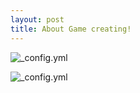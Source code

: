 ```yaml
---
layout: post
title: About Game creating!
---
```


![_config.yml](https://www.game-guru.com/images/TheGameCreators-Logo.png)

![_config.yml](http://4.bp.blogspot.com/_7ftsdH0bFkc/TPhy6ndSvvI/AAAAAAAAAWE/6XJysyKYxRA/s1600/Bathing_in_money1.jpg)


